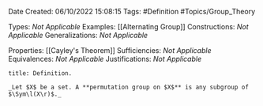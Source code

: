 <div class="topSpace"></div>

Date Created: 06/10/2022 15:08:15
Tags: #Definition #Topics/Group_Theory

Types: _Not Applicable_
Examples: [[Alternating Group]]
Constructions: _Not Applicable_
Generalizations: _Not Applicable_

Properties: [[Cayley's Theorem]]
Sufficiencies: _Not Applicable_
Equivalences: _Not Applicable_
Justifications: _Not Applicable_

``` ad-Definition
title: Definition.

_Let $X$ be a set. A **permutation group on $X$** is any subgroup of $\Sym\l(X\r)$._

```
